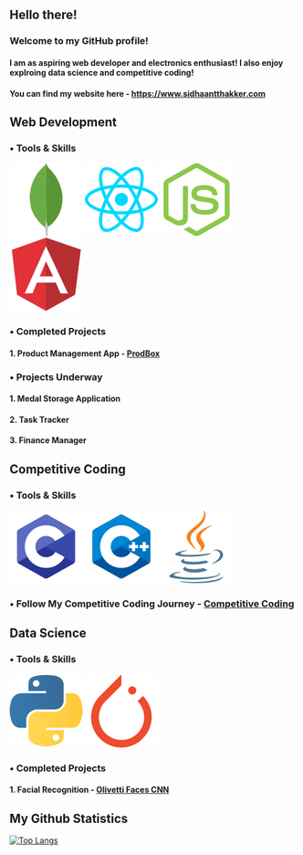 ## Hello there!

### Welcome to my GitHub profile!
#### I am as aspiring web developer and electronics enthusiast! I also enjoy explroing data science and competitive coding!

#### You can find my website here - <a href="https://www.sidhaantthakker.com" target="_blank">https://www.sidhaantthakker.com</a>

## Web Development
### • Tools & Skills
![](/images/mongodb-icon.svg)
![](/images/reactjs-icon.svg)
![](/images/nodejs-icon.svg)
![](/images/angular-icon.svg)

### • Completed Projects
#### 1. Product Management App - <a href= "https://protected-dawn-04416.herokuapp.com">ProdBox</a>

### • Projects Underway
#### 1. Medal Storage Application
#### 2. Task Tracker 
#### 3. Finance Manager

## Competitive Coding
### • Tools & Skills
![](/images/c-icon.svg)
![](/images/cpp-icon.svg)
![](/images/java-icon.svg)

### • Follow My Competitive Coding Journey - <a href="https://github.com/SidhaantThakker/CompetitiveProgramming">Competitive Coding</a>

## Data Science
### • Tools & Skills
![](/images/python-icon.svg)
![](/images/pytorch-icon.svg)

### • Completed Projects
#### 1. Facial Recognition - <a href="https://jovian.ai/f20201047/my-course-project/v/85">Olivetti Faces CNN</a>


## My Github Statistics
[![Top Langs](https://github-readme-stats.vercel.app/api/top-langs/?username=SidhaantThakker&layout=compact&theme=radical&custom_title=Languages&card_width=100)](https://github.com/anuraghazra/github-readme-stats)


